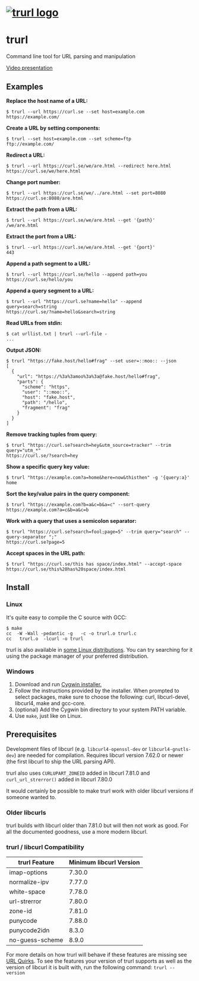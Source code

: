 
# [![trurl logo](https://curl.se/logo/trurl-logo.svg)](https://curl.se/trurl)

# trurl

Command line tool for URL parsing and manipulation

[Video presentation](https://youtu.be/oDL7DVszr2w)

## Examples

**Replace the host name of a URL:**

```text
$ trurl --url https://curl.se --set host=example.com
https://example.com/
```

**Create a URL by setting components:**

```text
$ trurl --set host=example.com --set scheme=ftp
ftp://example.com/
```

**Redirect a URL:**

```text
$ trurl --url https://curl.se/we/are.html --redirect here.html
https://curl.se/we/here.html
```

**Change port number:**

```text
$ trurl --url https://curl.se/we/../are.html --set port=8080
https://curl.se:8080/are.html
```

**Extract the path from a URL:**

```text
$ trurl --url https://curl.se/we/are.html --get '{path}'
/we/are.html
```

**Extract the port from a URL:**

```text
$ trurl --url https://curl.se/we/are.html --get '{port}'
443
```

**Append a path segment to a URL:**

```text
$ trurl --url https://curl.se/hello --append path=you
https://curl.se/hello/you
```

**Append a query segment to a URL:**

```text
$ trurl --url "https://curl.se?name=hello" --append query=search=string
https://curl.se/?name=hello&search=string
```

**Read URLs from stdin:**

```text
$ cat urllist.txt | trurl --url-file -
...
```

**Output JSON:**

```text
$ trurl "https://fake.host/hello#frag" --set user=::moo:: --json
[
  {
    "url": "https://%3a%3amoo%3a%3a@fake.host/hello#frag",
    "parts": {
      "scheme": "https",
      "user": "::moo::",
      "host": "fake.host",
      "path": "/hello",
      "fragment": "frag"
    }
  }
]
```

**Remove tracking tuples from query:**

```text
$ trurl "https://curl.se?search=hey&utm_source=tracker" --trim query="utm_*"
https://curl.se/?search=hey
```

**Show a specific query key value:**

```text
$ trurl "https://example.com?a=home&here=now&thisthen" -g '{query:a}'
home
```

**Sort the key/value pairs in the query component:**

```text
$ trurl "https://example.com?b=a&c=b&a=c" --sort-query
https://example.com?a=c&b=a&c=b
```

**Work with a query that uses a semicolon separator:**

```text
$ trurl "https://curl.se?search=fool;page=5" --trim query="search" --query-separator ";"
https://curl.se?page=5
```

**Accept spaces in the URL path:**

```text
$ trurl "https://curl.se/this has space/index.html" --accept-space
https://curl.se/this%20has%20space/index.html
```

## Install

### Linux

It's quite easy to compile the C source with GCC:

```text
$ make
cc  -W -Wall -pedantic -g   -c -o trurl.o trurl.c
cc   trurl.o  -lcurl -o trurl
```

trurl is also available in [some Linux distributions](https://github.com/curl/trurl/discussions/51). You can try searching for it using the package manager of your preferred distribution.

### Windows

1. Download and run [Cygwin installer.](https://www.cygwin.com/install.html)
2. Follow the instructions provided by the installer. When prompted to select packages, make sure to choose the following: curl, libcurl-devel, libcurl4, make and gcc-core.
3. (optional) Add the Cygwin bin directory to your system PATH variable.
4. Use `make`, just like on Linux.

## Prerequisites

Development files of libcurl (e.g. `libcurl4-openssl-dev` or
`libcurl4-gnutls-dev`) are needed for compilation. Requires libcurl version
7.62.0 or newer (the first libcurl to ship the URL parsing API).

trurl also uses `CURLUPART_ZONEID` added in libcurl 7.81.0 and
`curl_url_strerror()` added in libcurl 7.80.0

It would certainly be possible to make trurl work with older libcurl versions
if someone wanted to.

### Older libcurls

trurl builds with libcurl older than 7.81.0 but will then not work as
good. For all the documented goodness, use a more modern libcurl.

### trurl / libcurl Compatibility

| trurl Feature   |  Minimum libcurl Version |
|-----------------|--------------------------|
| imap-options    |   7.30.0                 |
| normalize-ipv   |   7.77.0                 | 
| white-space     |   7.78.0                 |
| url-strerror    |   7.80.0                 |
| zone-id         |   7.81.0                 |
| punycode        |   7.88.0                 |
| punycode2idn    |   8.3.0                  |
| no-guess-scheme |   8.9.0                  |

For more details on how trurl will behave if these features are missing see [URL Quirks](https://github.com/curl/trurl/blob/master/URL-QUIRKS.md).
To see the features your version of trurl supports as well as the version of libcurl it is built with, run the following command:  `trurl --version`

